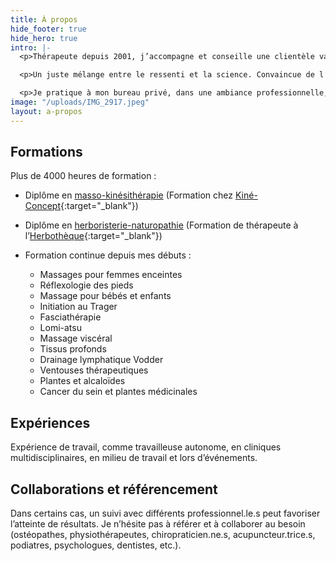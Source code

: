 ```yaml
---
title: À propos
hide_footer: true
hide_hero: true
intro: |-
  <p>Thérapeute depuis 2001, j’accompagne et conseille une clientèle variée et de tous âges dans une démarche visant le bien-être, la santé et la vitalité. Mon approche est axée sur le respect, l’écoute, l’honnêteté et l’expérience.</p>

  <p>Un juste mélange entre le ressenti et la science. Convaincue de l’interrelation entre la santé physique et psychique, l’alimentation, l’hygiène de vie et l’environnement, je porte attention à divers aspects et détails pouvant optimiser le retour à la santé et au mieux-être.</p>

  <p>Je pratique à mon bureau privé, dans une ambiance professionnelle, calme et chaleureuse.</p>
image: "/uploads/IMG_2917.jpeg"
layout: a-propos
---
```


## Formations

Plus de 4000 heures de formation :

* Diplôme en [masso-kinésithérapie](/massotherapie)
  \(Formation chez [Kiné-Concept](https://www.kineconcept.com/fr/){:target="_blank"})

* Diplôme en [herboristerie-naturopathie](/herboristerie-naturopathie)
  \(Formation de thérapeute à l’[Herbothèque](https://herbotheque.com/){:target="_blank"})

* Formation continue depuis mes débuts :
  * Massages pour femmes enceintes
  * Réflexologie des pieds
  * Massage pour bébés et enfants
  * Initiation au Trager
  * Fasciathérapie
  * Lomi-atsu
  * Massage viscéral
  * Tissus profonds
  * Drainage lymphatique Vodder
  * Ventouses thérapeutiques
  * Plantes et alcaloïdes
  * Cancer du sein et plantes médicinales

## Expériences

Expérience de travail, comme travailleuse autonome, en cliniques multidisciplinaires, en milieu de travail et lors d’événements.

## Collaborations et référencement

Dans certains cas, un suivi avec différents professionnel.le.s peut favoriser l’atteinte de résultats. Je n’hésite pas à référer et à collaborer au besoin (ostéopathes, physiothérapeutes, chiropraticien.ne.s, acupuncteur.trice.s, podiatres, psychologues, dentistes, etc.).
